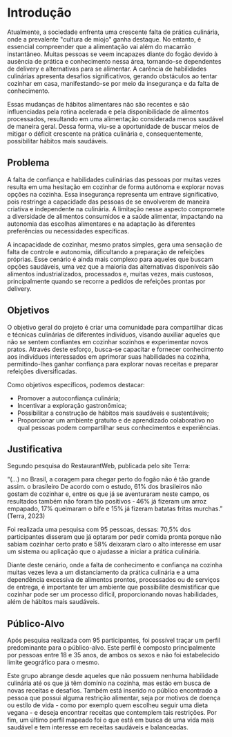 # Introdução

Atualmente, a sociedade enfrenta uma crescente falta de prática culinária, onde a prevalente "cultura de miojo" ganha destaque. No entanto, é essencial compreender que a alimentação vai além do macarrão instantâneo. Muitas pessoas se veem incapazes diante do fogão devido à ausência de prática e conhecimento nessa área, tornando-se dependentes de delivery e alternativas para se alimentar. A carência de habilidades culinárias apresenta desafios significativos, gerando obstáculos ao tentar cozinhar em casa, manifestando-se por meio da insegurança e da falta de conhecimento.  

Essas mudanças de hábitos alimentares não são recentes e são influenciadas pela rotina acelerada e pela disponibilidade de alimentos processados, resultando em uma alimentação considerada menos saudável de maneira geral. Dessa forma, viu-se a oportunidade de buscar meios de mitigar o déficit crescente na prática culinária e, consequentemente, possibilitar hábitos mais saudáveis. 

## Problema
A falta de confiança e habilidades culinárias das pessoas por muitas vezes resulta em uma hesitação em cozinhar de forma autônoma e explorar novas opções na cozinha. Essa insegurança representa um entrave significativo, pois restringe a capacidade das pessoas de se envolverem de maneira criativa e independente na culinária. A limitação nesse aspecto compromete a diversidade de alimentos consumidos e a saúde alimentar, impactando na autonomia das escolhas alimentares e na adaptação às diferentes preferências ou necessidades específicas. 

A incapacidade de cozinhar, mesmo pratos simples, gera uma sensação de falta de controle e autonomia, dificultando a preparação de refeições próprias. Esse cenário é ainda mais complexo para aqueles que buscam opções saudáveis, uma vez que a maioria das alternativas disponíveis são alimentos industrializados, processados e, muitas vezes, mais custosos, principalmente quando se recorre a pedidos de refeições prontas por delivery. 


## Objetivos

O objetivo geral do projeto é criar uma comunidade para compartilhar dicas e técnicas culinárias de diferentes indivíduos, visando auxiliar aqueles que não se sentem confiantes em cozinhar sozinhos e experimentar novos pratos. Através deste esforço, busca-se capacitar e fornecer conhecimento aos indivíduos interessados em aprimorar suas habilidades na cozinha, permitindo-lhes ganhar confiança para explorar novas receitas e preparar refeições diversificadas.  

Como objetivos específicos, podemos destacar: 
- Promover a autoconfiança culinária; 
- Incentivar a exploração gastronômica; 
- Possibilitar a construção de hábitos mais saudáveis e sustentáveis; 
- Proporcionar um ambiente gratuito e de aprendizado colaborativo no qual pessoas podem compartilhar seus conhecimentos e experiências.

## Justificativa

Segundo pesquisa do RestaurantWeb, publicada pelo site Terra: 
 
“(...) no Brasil, a coragem para chegar perto do fogão não é tão grande assim.  o brasileiro De acordo com o estudo, 61% dos brasileiros não gostam de cozinhar e, entre os que já se aventuraram neste campo, os resultados também não foram tão positivos - 46% já fizeram um arroz empapado, 17% queimaram o bife e 15% já fizeram batatas fritas murchas.” (Terra, 2023)  

Foi realizada uma pesquisa com 95 pessoas, dessas: 70,5% dos participantes disseram que já optaram por pedir comida pronta porque não sabiam cozinhar certo prato e 58% deixaram claro o alto interesse em usar um sistema ou aplicação que o ajudasse a iniciar a prática culinária. 

Diante deste cenário, onde a falta de conhecimento e confiança na cozinha muitas vezes leva a um distanciamento da prática culinária e a uma dependência excessiva de alimentos prontos, processados ou de serviços de entrega, é importante ter um ambiente que possibilite desmistificar que cozinhar pode ser um processo difícil, proporcionando novas habilidades, além de hábitos mais saudáveis.

## Público-Alvo

Após pesquisa realizada com 95 participantes, foi possível traçar um perfil predominante para o público-alvo. Este perfil é composto principalmente por pessoas entre 18 e 35 anos, de ambos os sexos e não foi estabelecido limite geográfico para o mesmo. 
 
Este grupo abrange desde aqueles que não possuem nenhuma habilidade culinária até os que já têm domínio na cozinha, mas estão em busca de novas receitas e desafios. Também está inserido no público encontrado a pessoa que possui alguma restrição alimentar, seja por motivos de doença ou estilo de vida - como por exemplo quem escolheu seguir uma dieta vegana - e deseja encontrar receitas que contemplem tais restrições. Por fim, um último perfil mapeado foi o que está em busca de uma vida mais saudável e tem interesse em receitas saudáveis e balanceadas.

